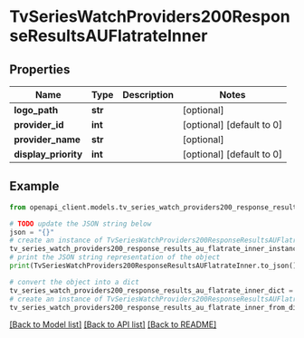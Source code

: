 # TvSeriesWatchProviders200ResponseResultsAUFlatrateInner


## Properties

Name | Type | Description | Notes
------------ | ------------- | ------------- | -------------
**logo_path** | **str** |  | [optional] 
**provider_id** | **int** |  | [optional] [default to 0]
**provider_name** | **str** |  | [optional] 
**display_priority** | **int** |  | [optional] [default to 0]

## Example

```python
from openapi_client.models.tv_series_watch_providers200_response_results_au_flatrate_inner import TvSeriesWatchProviders200ResponseResultsAUFlatrateInner

# TODO update the JSON string below
json = "{}"
# create an instance of TvSeriesWatchProviders200ResponseResultsAUFlatrateInner from a JSON string
tv_series_watch_providers200_response_results_au_flatrate_inner_instance = TvSeriesWatchProviders200ResponseResultsAUFlatrateInner.from_json(json)
# print the JSON string representation of the object
print(TvSeriesWatchProviders200ResponseResultsAUFlatrateInner.to_json())

# convert the object into a dict
tv_series_watch_providers200_response_results_au_flatrate_inner_dict = tv_series_watch_providers200_response_results_au_flatrate_inner_instance.to_dict()
# create an instance of TvSeriesWatchProviders200ResponseResultsAUFlatrateInner from a dict
tv_series_watch_providers200_response_results_au_flatrate_inner_from_dict = TvSeriesWatchProviders200ResponseResultsAUFlatrateInner.from_dict(tv_series_watch_providers200_response_results_au_flatrate_inner_dict)
```
[[Back to Model list]](../README.md#documentation-for-models) [[Back to API list]](../README.md#documentation-for-api-endpoints) [[Back to README]](../README.md)


